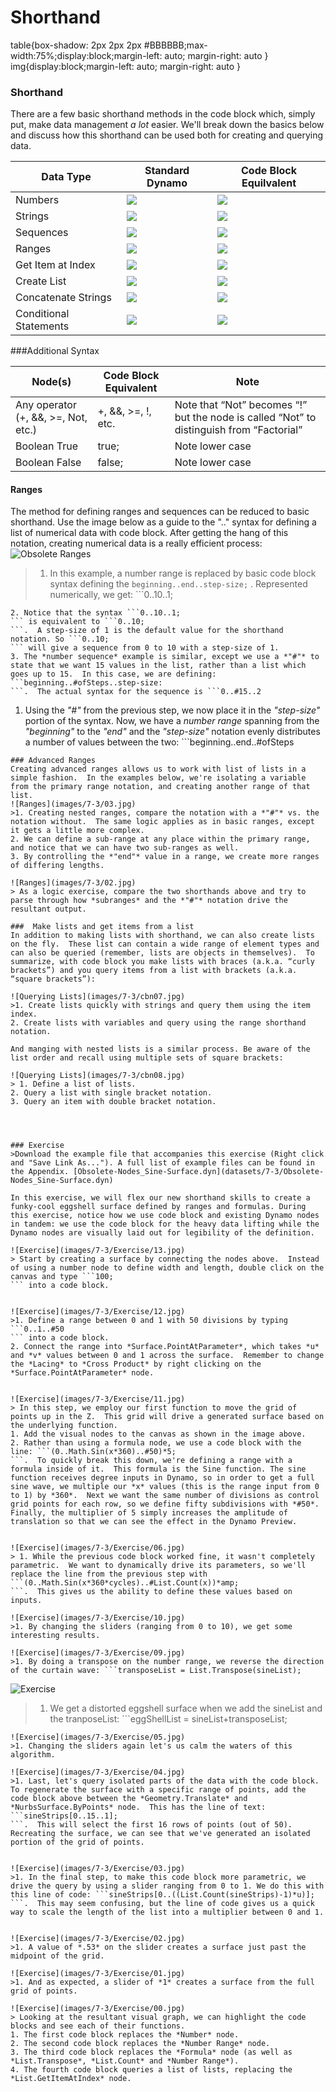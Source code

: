 # Shorthand

table{box-shadow: 2px 2px 2px #BBBBBB;max-width:75%;display:block;margin-left: auto; margin-right: auto } img{display:block;margin-left: auto; margin-right: auto }

### Shorthand

There are a few basic shorthand methods in the code block which, simply put, make data management _a lot_ easier. We'll break down the basics below and discuss how this shorthand can be used both for creating and querying data.

| **Data Type**          | **Standard Dynamo**                    | **Code Block Equilvalent**                |
| ---------------------- | -------------------------------------- | ----------------------------------------- |
| Numbers                | ![](../../.gitbook/assets/number.jpg)  | ![](../../.gitbook/assets/numberCB.jpg)   |
| Strings                | ![](../../.gitbook/assets/string.jpg)  | ![](../../.gitbook/assets/stringCB.jpg)   |
| Sequences              | ![](broken-reference)                  | ![](../../.gitbook/assets/sequenceCB.jpg) |
| Ranges                 | ![](broken-reference)                  | ![](../../.gitbook/assets/rangeCB.jpg)    |
| Get Item at Index      | ![](../../.gitbook/assets/getItem.jpg) | ![](../../.gitbook/assets/getItemCB.jpg)  |
| Create List            | ![](../../.gitbook/assets/list.jpg)    | ![](../../.gitbook/assets/listCB.jpg)     |
| Concatenate Strings    | ![](../../.gitbook/assets/concat.jpg)  | ![](../../.gitbook/assets/concatCB.jpg)   |
| Conditional Statements | ![](../../.gitbook/assets/if.jpg)      | ![](../../.gitbook/assets/ifCB.jpg)       |

\###Additional Syntax

| Node(s)                             | Code Block Equivalent | Note                                                                                     |
| ----------------------------------- | --------------------- | ---------------------------------------------------------------------------------------- |
| Any operator (+, &&, >=, Not, etc.) | +, &&, >=, !, etc.    | Note that “Not” becomes “!” but the node is called “Not” to distinguish from “Factorial” |
| Boolean True                        | true;                 | Note lower case                                                                          |
| Boolean False                       | false;                | Note lower case                                                                          |

#### Ranges

The method for defining ranges and sequences can be reduced to basic shorthand. Use the image below as a guide to the ".." syntax for defining a list of numerical data with code block. After getting the hang of this notation, creating numerical data is a really efficient process: ![Obsolete Ranges](../../.gitbook/assets/obsolete02.jpg)

> 1. In this example, a number range is replaced by basic code block syntax defining the `beginning..end..step-size;` . Represented numerically, we get: \`\`\`0..10..1;

````
2. Notice that the syntax ```0..10..1;
``` is equivalent to ```0..10;
```.  A step-size of 1 is the default value for the shorthand notation. So ```0..10;
``` will give a sequence from 0 to 10 with a step-size of 1.
3. The *number sequence* example is similar, except we use a *"#"* to state that we want 15 values in the list, rather than a list which goes up to 15.  In this case, we are defining: ```beginning..#ofSteps..step-size:
```.  The actual syntax for the sequence is ```0..#15..2
````

1. Using the _"#"_ from the previous step, we now place it in the _"step-size"_ portion of the syntax. Now, we have a _number range_ spanning from the _"beginning"_ to the _"end"_ and the _"step-size"_ notation evenly distributes a number of values between the two: \`\`\`beginning..end..#ofSteps

````
### Advanced Ranges
Creating advanced ranges allows us to work with list of lists in a simple fashion.  In the examples below, we're isolating a variable from the primary range notation, and creating another range of that list.
![Ranges](images/7-3/03.jpg)
>1. Creating nested ranges, compare the notation with a *"#"* vs. the notation without.  The same logic applies as in basic ranges, except it gets a little more complex.
2. We can define a sub-range at any place within the primary range, and notice that we can have two sub-ranges as well.
3. By controlling the *"end"* value in a range, we create more ranges of differing lengths.

![Ranges](images/7-3/02.jpg)
> As a logic exercise, compare the two shorthands above and try to parse through how *subranges* and the *"#"* notation drive the resultant output.

###  Make lists and get items from a list
In addition to making lists with shorthand, we can also create lists on the fly.  These list can contain a wide range of element types and can also be queried (remember, lists are objects in themselves).  To summarize, with code block you make lists with braces (a.k.a. “curly brackets”) and you query items from a list with brackets (a.k.a. “square brackets”):

![Querying Lists](images/7-3/cbn07.jpg)
>1. Create lists quickly with strings and query them using the item index.
2. Create lists with variables and query using the range shorthand notation.

And manging with nested lists is a similar process. Be aware of the list order and recall using multiple sets of square brackets:

![Querying Lists](images/7-3/cbn08.jpg)
> 1. Define a list of lists.
2. Query a list with single bracket notation.
3. Query an item with double bracket notation.




### Exercise
>Download the example file that accompanies this exercise (Right click and "Save Link As..."). A full list of example files can be found in the Appendix. [Obsolete-Nodes_Sine-Surface.dyn](datasets/7-3/Obsolete-Nodes_Sine-Surface.dyn)

In this exercise, we will flex our new shorthand skills to create a funky-cool eggshell surface defined by ranges and formulas. During this exercise, notice how we use code block and existing Dynamo nodes in tandem: we use the code block for the heavy data lifting while the Dynamo nodes are visually laid out for legibility of the definition.

![Exercise](images/7-3/Exercise/13.jpg)
> Start by creating a surface by connecting the nodes above.  Instead of using a number node to define width and length, double click on the canvas and type ```100;
``` into a code block.


![Exercise](images/7-3/Exercise/12.jpg)
>1. Define a range between 0 and 1 with 50 divisions by typing ```0..1..#50
``` into a code block.
2. Connect the range into *Surface.PointAtParameter*, which takes *u* and *v* values between 0 and 1 across the surface.  Remember to change the *Lacing* to *Cross Product* by right clicking on the *Surface.PointAtParameter* node.


![Exercise](images/7-3/Exercise/11.jpg)
> In this step, we employ our first function to move the grid of points up in the Z.  This grid will drive a generated surface based on the underlying function.
1. Add the visual nodes to the canvas as shown in the image above.
2. Rather than using a formula node, we use a code block with the line: ```(0..Math.Sin(x*360)..#50)*5;
```.  To quickly break this down, we're defining a range with a formula inside of it.  This formula is the Sine function. The sine function receives degree inputs in Dynamo, so in order to get a full sine wave, we multiple our *x* values (this is the range input from 0 to 1) by *360*.  Next we want the same number of divisions as control grid points for each row, so we define fifty subdivisions with *#50*.  Finally, the multiplier of 5 simply increases the amplitude of translation so that we can see the effect in the Dynamo Preview.


![Exercise](images/7-3/Exercise/06.jpg)
> 1. While the previous code block worked fine, it wasn't completely parametric.  We want to dynamically drive its parameters, so we'll replace the line from the previous step with ```(0..Math.Sin(x*360*cycles)..#List.Count(x))*amp;
```.  This gives us the ability to define these values based on inputs.

![Exercise](images/7-3/Exercise/10.jpg)
>1. By changing the sliders (ranging from 0 to 10), we get some interesting results.

![Exercise](images/7-3/Exercise/09.jpg)
>1. By doing a transpose on the number range, we reverse the direction of the curtain wave: ```transposeList = List.Transpose(sineList);
````

![Exercise](<../../.gitbook/assets/07 (3).jpg>)

> 1. We get a distorted eggshell surface when we add the sineList and the tranposeList: \`\`\`eggShellList = sineList+transposeList;

````
![Exercise](images/7-3/Exercise/05.jpg)
>1. Changing the sliders again let's us calm the waters of this algorithm.

![Exercise](images/7-3/Exercise/04.jpg)
>1. Last, let's query isolated parts of the data with the code block.  To regenerate the surface with a specific range of points, add the code block above between the *Geometry.Translate* and *NurbsSurface.ByPoints* node.  This has the line of text: ```sineStrips[0..15..1];
```.  This will select the first 16 rows of points (out of 50).  Recreating the surface, we can see that we've generated an isolated portion of the grid of points.


![Exercise](images/7-3/Exercise/03.jpg)
>1. In the final step, to make this code block more parametric, we drive the query by using a slider ranging from 0 to 1. We do this with this line of code: ```sineStrips[0..((List.Count(sineStrips)-1)*u)];
```.  This may seem confusing, but the line of code gives us a quick way to scale the length of the list into a multiplier between 0 and 1.


![Exercise](images/7-3/Exercise/02.jpg)
>1. A value of *.53* on the slider creates a surface just past the midpoint of the grid.

![Exercise](images/7-3/Exercise/01.jpg)
>1. And as expected, a slider of *1* creates a surface from the full grid of points.

![Exercise](images/7-3/Exercise/00.jpg)
> Looking at the resultant visual graph, we can highlight the code blocks and see each of their functions.
1. The first code block replaces the *Number* node.
2. The second code block replaces the *Number Range* node.
3. The third code block replaces the *Formula* node (as well as *List.Transpose*, *List.Count* and *Number Range*).
4. The fourth code block queries a list of lists, replacing the *List.GetItemAtIndex* node.




````
